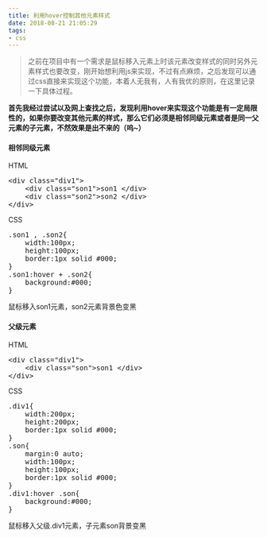 ```yaml
---
title: 利用hover控制其他元素样式
date: 2018-08-21 21:05:29
tags: 
- css
---
```


> 之前在项目中有一个需求是鼠标移入元素上时该元素改变样式的同时另外元素样式也要改变，刚开始想利用js来实现，不过有点麻烦，之后发现可以通过css直接来实现这个功能，本着人无我有，人有我优的原则，在这里记录一下具体过程。


**首先我经过尝试以及网上查找之后，发现利用hover来实现这个功能是有一定局限性的，如果你要改变其他元素的样式，那么它们必须是相邻同级元素或者是同一父元素的子元素，不然效果是出不来的（呜~）**

#### 相邻同级元素
HTML

<pre>
&lt;div class="div1"&gt;
	&lt;div class="son1"&gt;son1 &lt;/div&gt;
	&lt;div class="son2"&gt;son2 &lt;/div&gt;
&lt;/div&gt;
</pre>

CSS

<pre>
.son1 , .son2{
	width:100px;
	height:100px;
	border:1px solid #000;
}
.son1:hover + .son2{
	background:#000;
}
</pre>

鼠标移入son1元素，son2元素背景色变黑

#### 父级元素
HTML

<pre>
&lt;div class="div1"&gt;
	&lt;div class="son"&gt;son1 &lt;/div&gt;
&lt;/div&gt;
</pre>

CSS

<pre>
.div1{
	width:200px;
	height:200px;
	border:1px solid #000;
}
.son{
	margin:0 auto;
	width:100px;
	height:100px;
	border:1px solid #000;
}
.div1:hover .son{
	background:#000;
}
</pre>

鼠标移入父级.div1元素，子元素son背景变黑